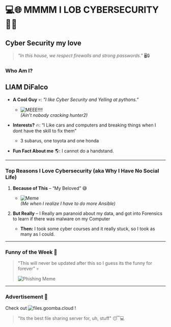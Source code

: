 # 💻🌐 MMMM I LOB CYBERSECURITY 🚨💔

## **Cyber Security my love**
> _"In this house, we respect firewalls and strong passwords."_ 🖥️🔒


### **Who Am I?**
## LIAM DiFalco

- **A Cool Guy** 💀: _"I like Cyber Security and Yelling at pythons."_  
  - ![MEEE!!!!](https://media.licdn.com/dms/image/v2/C5603AQHGDMGbaaiAMw/profile-displayphoto-shrink_200_200/profile-displayphoto-shrink_200_200/0/1633485803681?e=1736380800&v=beta&t=JKLeQsK_V7CNauBEiEeqF59Fykdz7N0P00CcPqve6Z8)  
    _(Ain’t nobody cracking hunter2)_

- **Interests?** 🔥: “I Like cars and computers and breaking things when I dont have the skill to fix them”
  - 3 subarus, one toyota and one honda

- **Fun Fact About me** 🌎: I cannot do a handstand.

---

### **Top Reasons I Love Cybersecurity (aka Why I Have No Social Life)**

1. **Because of This** – “My Beloved” 😅
   - ![Meme](https://i.imgur.com/s0dmtAE.jpeg)  
   _(Me when I realize I have to do more Ansible)_

3. **But Really** – I Really am paranoid about my data, and got into Forensics to learn if there was malware on my Computer
   - **Then:** I took some cyber courses and it really stuck, so I took as many as I could.

---

### **Funny of the Week** 📸

> "This will never be updated after this so I guess its the funny for forever" 💀  
>  
> ![Phishing Meme](https://phishing-meme.jpg)

---

### **Advertisement** 📝

Check out ![files.goomba.cloud](files.goomba.cloud) !
> "Its the best file sharing server for, uh, stuff" 😴💻

